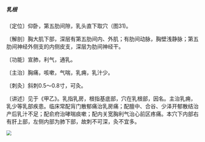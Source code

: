 ##### 乳根

〔定位〕仰卧，第五肋间隙，乳头直下取穴（图31)。

〔解剖〕胸大肌下部，深层有第五肋间内、外肌；有肋间动脉，胸壁浅静脉；第五肋间神经外侧支的内侧皮支，深层为肋间神经干。

〔功能〕宣肺，利气，通乳。

〔主治〕胸痛，咳嗽，气喘，乳痈，乳汁少。

〔刺灸〕斜刺0.5〜0.8寸，可灸。

〔讲述〕见于《甲乙》。乳指乳房，根指基底部，穴在乳根部，因名。主治乳痈，乳少等乳部疾患。临床常配肓门散郁痛治乳房痛；配膻中、合谷、少泽开郁散结治产后乳汁不足；配俞府治哮喘痰嗽；配内关宽胸利气治心前区疼痛。本穴下内部右有肝上部，左侧内部为肺下部，故刺不可深，灸不宜多。

<img src="./img/图31.jpg" style="zoom:80%;" />
